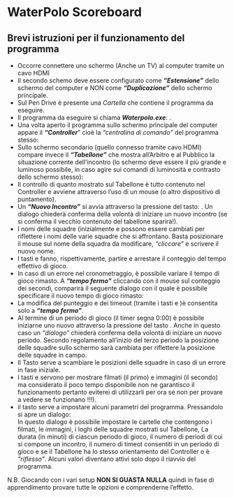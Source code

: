 # WaterPolo Scoreboard

## Brevi istruzioni per il funzionamento del programma

- Occorre connettere uno schermo (Anche un TV) al computer tramite un cavo HDMI
- Il secondo schemo deve essere configurato come **_“Estensione”_** dello schermo del computer 
e NON come **_“Duplicazione”_** dello schermo principale.
- Sul Pen Drive è presente una _Cartella_ che contiene il programma da eseguire.
- Il programma da eseguire si chiama **_Waterpolo.exe_**: .
- Una volta aperto il programma sullo schermo principale del computer appare il **_“Controller_**” cioè la _“centralina di comando”_ del programma stesso:
- Sullo schermo secondario (quello connesso tramite cavo HDMI) compare invece il **_“Tabellone”_** che mostra all’Arbitro e al Pubblico la situazione corrente dell’incontro (lo schermo deve essere il più grande e luminoso possibile, in caso agire sui comandi di luminosità e contrasto dello schermo stesso):
- Il controllo di quanto mostrato sul Tabellone è tutto contenuto nel Controller e avviene attraverso l’uso di un mouse (o altro dispositivo di puntamento).
- Un **_“Nuovo Incontro”_** si avvia attraverso la pressione del tasto: . Un dialogo chiederà conferma della volontà di iniziare un nuovo incontro (se si conferma il vecchio contenuto del tabellone sparirà!).
- I nomi delle squadre (inizialmente  e  possono essere cambiati per riflettere i nomi delle varie squadre che si affrontano. Basta posizionare il mouse sul nome della squadra da modificare, _“cliccare”_ e scrivere il nuovo nome.
- I tasti  e  fanno, rispettivamente, partire e arrestare il conteggio del tempo effettivo di gioco.
- In caso di un errore nel cronometraggio, è possibile variare il tempo di gioco rimasto. A **_“tempo fermo”_** cliccando con il mouse sul conteggio dei secondi, comparirà il seguente dialogo con il quale è possibile specificare il nuovo tempo di gioco rimasto:
- La modifica del punteggio e dei timeout (tramite i tasti  e )è consentita solo a **_“tempo fermo”_**.
- Al termine di un periodo di gioco (il timer segna 0:00) è possibile iniziarne uno nuovo attraverso la pressione del tasto . Anche in questo caso un _“dialogo”_ chiederà conferma della volontà di iniziare un nuovo periodo. Secondo regolamento all’inizio del terzo periodo la posizione delle squadre sullo schermo sarà cambiata per riflettere la posizione delle squadre in campo.
- Il Tasto  serve a scambiare le posizioni delle squadre in caso di un errore in fase iniziale.
- I tasti  e  servono per mostrare filmati (il primo) e immagini (il secondo) ma considerato il poco tempo disponibile non ne garantisco il funzionamento pertanto eviterei di utilizzarli per ora se non per provare a vedere se funzionano !!!).
- il tasto  serve a impostare alcuni parametri del programma. Pressandolo si apre un dialogo:  
In questo dialogo è possibile impostare le cartelle che contengono i filmati, le immagini, i loghi delle squadre mostrati sul Tabellone, La durata (in minuti) di ciascun periodo di gioco, il numero di periodi di cui si compone un incontro, il numero di timeot consentiti in un periodo di gioco e se il Tabellone ha lo stesso orientamento del Controller o è _"riflesso”_. Alcuni valori diventano attivi solo dopo il riavvio del programma.


N.B. Giocando con i vari setup **NON SI GUASTA NULLA** quindi in fase di apprendimento provare tutte le opzioni e comprenderne l’effetto.
